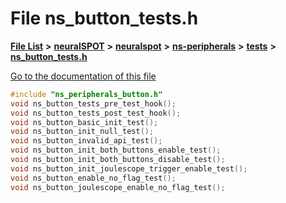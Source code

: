 

# File ns\_button\_tests.h

[**File List**](files.md) **>** [**neuralSPOT**](dir_75594cce7c7773aa3cb253214bf56510.md) **>** [**neuralspot**](dir_b737d82f35ec218ac5a7ef4105db9c0e.md) **>** [**ns-peripherals**](dir_62cbd78784261bb0d09981988628a167.md) **>** [**tests**](dir_212d9119d40fadcef4edfdca97975f2d.md) **>** [**ns\_button\_tests.h**](ns__button__tests_8h.md)

[Go to the documentation of this file](ns__button__tests_8h.md)


```C++
#include "ns_peripherals_button.h"
void ns_button_tests_pre_test_hook();
void ns_button_tests_post_test_hook();
void ns_button_basic_init_test();
void ns_button_init_null_test();
void ns_button_invalid_api_test();
void ns_button_init_both_buttons_enable_test();
void ns_button_init_both_buttons_disable_test();
void ns_button_init_joulescope_trigger_enable_test();
void ns_button_enable_no_flag_test();
void ns_button_joulescope_enable_no_flag_test();
```


